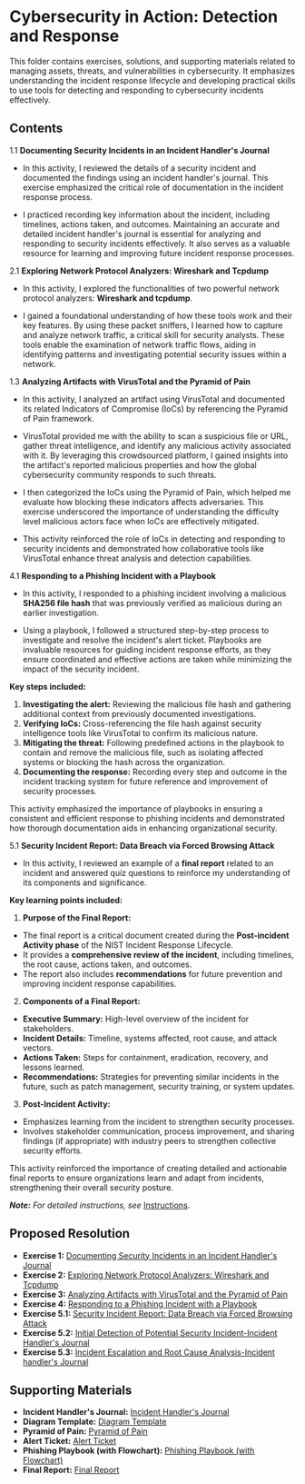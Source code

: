 # Cybersecurity in Action: Detection and Response

This folder contains exercises, solutions, and supporting materials related to managing assets, threats, and vulnerabilities in cybersecurity. It emphasizes understanding the incident response lifecycle and developing practical skills to use tools for detecting and responding to cybersecurity incidents effectively.

## Contents

1.1  **Documenting Security Incidents in an Incident Handler's Journal**

- In this activity, I reviewed the details of a security incident and documented the findings using an incident handler's journal. This exercise emphasized the critical role of documentation in the incident response process.

- I practiced recording key information about the incident, including timelines, actions taken, and outcomes. Maintaining an accurate and detailed incident handler's journal is essential for analyzing and responding to security incidents effectively. It also serves as a valuable resource for learning and improving future incident response processes.

2.1  **Exploring Network Protocol Analyzers: Wireshark and Tcpdump**

- In this activity, I explored the functionalities of two powerful network protocol analyzers: **Wireshark and tcpdump**.

- I gained a foundational understanding of how these tools work and their key features. By using these packet sniffers, I learned how to capture and analyze network traffic, a critical skill for security analysts. These tools enable the examination of network traffic flows, aiding in identifying patterns and investigating potential security issues within a network.

1.3  **Analyzing Artifacts with VirusTotal and the Pyramid of Pain**

- In this activity, I analyzed an artifact using VirusTotal and documented its related Indicators of Compromise (IoCs) by referencing the Pyramid of Pain framework.

- VirusTotal provided me with the ability to scan a suspicious file or URL, gather threat intelligence, and identify any malicious activity associated with it. By leveraging this crowdsourced platform, I gained insights into the artifact's reported malicious properties and how the global cybersecurity community responds to such threats.

- I then categorized the IoCs using the Pyramid of Pain, which helped me evaluate how blocking these indicators affects adversaries. This exercise underscored the importance of understanding the difficulty level malicious actors face when IoCs are effectively mitigated.

- This activity reinforced the role of IoCs in detecting and responding to security incidents and demonstrated how collaborative tools like VirusTotal enhance threat analysis and detection capabilities.

4.1  **Responding to a Phishing Incident with a Playbook**

- In this activity, I responded to a phishing incident involving a malicious **SHA256 file hash** that was previously verified as malicious during an earlier investigation.

- Using a playbook, I followed a structured step-by-step process to investigate and resolve the incident's alert ticket. Playbooks are invaluable resources for guiding incident response efforts, as they ensure coordinated and effective actions are taken while minimizing the impact of the security incident.

**Key steps included:**

1. **Investigating the alert:** Reviewing the malicious file hash and gathering additional context from previously documented investigations.
2. **Verifying IoCs:** Cross-referencing the file hash against security intelligence tools like VirusTotal to confirm its malicious nature.
3. **Mitigating the threat:** Following predefined actions in the playbook to contain and remove the malicious file, such as isolating affected systems or blocking the hash across the organization.
4. **Documenting the response:** Recording every step and outcome in the incident tracking system for future reference and improvement of security processes.

This activity emphasized the importance of playbooks in ensuring a consistent and efficient response to phishing incidents and demonstrated how thorough documentation aids in enhancing organizational security.

5.1  **Security Incident Report: Data Breach via Forced Browsing Attack**
- In this activity, I reviewed an example of a **final report** related to an incident and answered quiz questions to reinforce my understanding of its components and significance.

**Key learning points included:**

1. **Purpose of the Final Report:**

  * The final report is a critical document created during the **Post-incident Activity phase** of the NIST Incident Response Lifecycle.
  * It provides a **comprehensive review of the incident**, including timelines, the root cause, actions taken, and outcomes.
  * The report also includes **recommendations** for future prevention and improving incident response capabilities.

2. **Components of a Final Report:**

  * **Executive Summary:** High-level overview of the incident for stakeholders.
  * **Incident Details:** Timeline, systems affected, root cause, and attack vectors.
  * **Actions Taken:** Steps for containment, eradication, recovery, and lessons learned.
  * **Recommendations:** Strategies for preventing similar incidents in the future, such as patch management, security training, or system updates.

3. **Post-Incident Activity:**

  * Emphasizes learning from the incident to strengthen security processes.
  * Involves stakeholder communication, process improvement, and sharing findings (if appropriate) with industry peers to strengthen collective security efforts.

This activity reinforced the importance of creating detailed and actionable final reports to ensure organizations learn and adapt from incidents, strengthening their overall security posture.

***Note:** For detailed instructions, see* [Instructions](Instructions.md).

## Proposed Resolution
- **Exercise 1:** [Documenting Security Incidents in an Incident Handler's Journal](https://github.com/Hugh-Kumbi/Cybersecurity-Portfolio/blob/main/V.%20Detection%20and%20Response/1.1%20Incident%20Response-Incident%20Handler's%20Journal.pdf)
- **Exercise 2:** [Exploring Network Protocol Analyzers: Wireshark and Tcpdump](https://github.com/Hugh-Kumbi/Cybersecurity-Portfolio/blob/main/V.%20Detection%20and%20Response/2.1%20Exploring%20Network%20Protocol%20Analyzers%3A%20Wireshark%20and%20Tcpdump.md)
- **Exercise 3:** [Analyzing Artifacts with VirusTotal and the Pyramid of Pain](https://github.com/Hugh-Kumbi/Cybersecurity-Portfolio/blob/main/V.%20Detection%20and%20Response/3.1%20Analyzing%20Artifacts%20with%20VirusTotal%20and%20the%20Pyramid%20of%20Pain-Incident%20Handler's%20Journal.pdf)
- **Exercise 4:** [Responding to a Phishing Incident with a Playbook](https://github.com/Hugh-Kumbi/Cybersecurity-Portfolio/blob/main/V.%20Detection%20and%20Response/4.1%20Responding%20to%20a%20Phishing%20Incident%20with%20a%20Playbook.pdf)
- **Exercise 5.1:** [Security Incident Report: Data Breach via Forced Browsing Attack](https://github.com/Hugh-Kumbi/Cybersecurity-Portfolio/blob/main/V.%20Detection%20and%20Response/5.1%20Security%20Incident%20Report%3A%20Data%20Breach%20via%20Forced%20Browsing%20Attack.md)
- **Exercise 5.2:** [Initial Detection of Potential Security Incident-Incident Handler's Journal](https://github.com/Hugh-Kumbi/Cybersecurity-Portfolio/blob/main/V.%20Detection%20and%20Response/5.2%20Initial%20Detection%20of%20Potential%20Security%20Incident-Incident%20Handler's%20Journal.pdf)
- **Exercise 5.3:** [Incident Escalation and Root Cause Analysis-Incident handler's Journal](https://github.com/Hugh-Kumbi/Cybersecurity-Portfolio/blob/main/V.%20Detection%20and%20Response/5.3%20Incident%20Escalation%20and%20Root%20Cause%20Analysis-Incident%20handler's%20Journal.pdf)

## Supporting Materials
- **Incident Handler's Journal:** [Incident Handler's Journal](https://github.com/Hugh-Kumbi/Cybersecurity-Portfolio/blob/main/V.%20Detection%20and%20Response/Incident%20Handler's%20Journal.pdf)
- **Diagram Template:** [Diagram Template](https://github.com/Hugh-Kumbi/Cybersecurity-Portfolio/blob/main/V.%20Detection%20and%20Response/Diagram%20Template.pdf)
- **Pyramid of Pain:** [Pyramid of Pain](https://github.com/Hugh-Kumbi/Cybersecurity-Portfolio/blob/main/V.%20Detection%20and%20Response/Pyramid%20of%20Pain.pdf)
- **Alert Ticket:** [Alert Ticket](https://github.com/Hugh-Kumbi/Cybersecurity-Portfolio/blob/main/V.%20Detection%20and%20Response/Alert%20Ticket.pdf)
- **Phishing Playbook (with Flowchart):** [Phishing Playbook (with Flowchart)](https://github.com/Hugh-Kumbi/Cybersecurity-Portfolio/blob/main/V.%20Detection%20and%20Response/Phishing%20Incident%20Response%20Playbook.pdf)
- **Final Report:** [Final Report](https://github.com/Hugh-Kumbi/Cybersecurity-Portfolio/blob/main/V.%20Detection%20and%20Response/Final%20Report.pdf)
